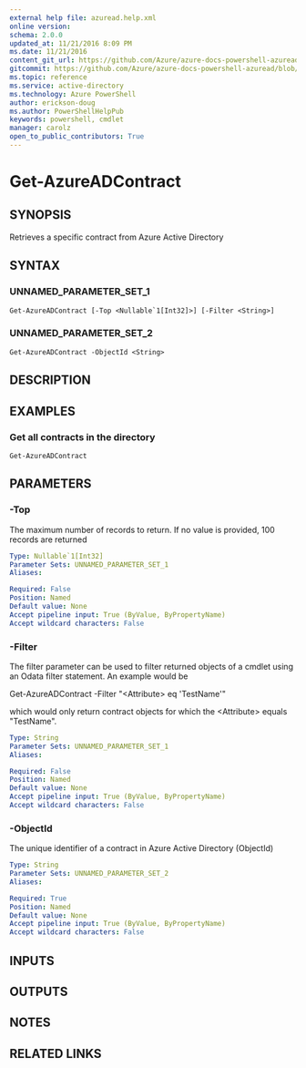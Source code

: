 ```yaml
---
external help file: azuread.help.xml
online version: 
schema: 2.0.0
updated_at: 11/21/2016 8:09 PM
ms.date: 11/21/2016
content_git_url: https://github.com/Azure/azure-docs-powershell-azuread/blob/master/Azure%20AD%20Cmdlets/AzureAD/v2/Get-AzureADContract.md
gitcommit: https://github.com/Azure/azure-docs-powershell-azuread/blob/e79870303c4a5b18f88c61a5fe206bd45af8c480/Azure%20AD%20Cmdlets/AzureAD/v2/Get-AzureADContract.md
ms.topic: reference
ms.service: active-directory
ms.technology: Azure PowerShell
author: erickson-doug
ms.author: PowerShellHelpPub
keywords: powershell, cmdlet
manager: carolz
open_to_public_contributors: True
---
```


# Get-AzureADContract

## SYNOPSIS
Retrieves a specific contract from Azure Active Directory

## SYNTAX

### UNNAMED_PARAMETER_SET_1
```
Get-AzureADContract [-Top <Nullable`1[Int32]>] [-Filter <String>]
```

### UNNAMED_PARAMETER_SET_2
```
Get-AzureADContract -ObjectId <String>
```

## DESCRIPTION

## EXAMPLES

### Get all contracts in the directory
```
Get-AzureADContract
```

## PARAMETERS

### -Top
The maximum number of records to return.
If no value is provided, 100 records are returned

```yaml
Type: Nullable`1[Int32]
Parameter Sets: UNNAMED_PARAMETER_SET_1
Aliases: 

Required: False
Position: Named
Default value: None
Accept pipeline input: True (ByValue, ByPropertyName)
Accept wildcard characters: False
```

### -Filter
The filter parameter can be used to filter returned objects of a cmdlet using an Odata filter statement.
An example would be 

Get-AzureADContract -Filter "\<Attribute\> eq 'TestName'"

which would only return contract objects for which the \<Attribute\> equals "TestName".

```yaml
Type: String
Parameter Sets: UNNAMED_PARAMETER_SET_1
Aliases: 

Required: False
Position: Named
Default value: None
Accept pipeline input: True (ByValue, ByPropertyName)
Accept wildcard characters: False
```

### -ObjectId
The unique identifier of a contract in Azure Active Directory (ObjectId)

```yaml
Type: String
Parameter Sets: UNNAMED_PARAMETER_SET_2
Aliases: 

Required: True
Position: Named
Default value: None
Accept pipeline input: True (ByValue, ByPropertyName)
Accept wildcard characters: False
```

## INPUTS

## OUTPUTS

## NOTES

## RELATED LINKS

